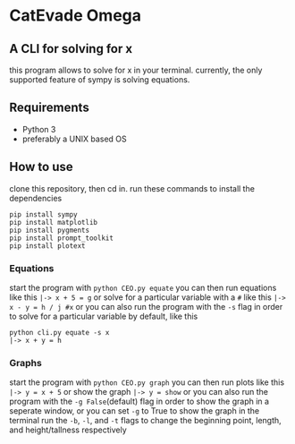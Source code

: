 # CatEvade Omega
## A CLI for solving for x

this program allows to solve for x in your terminal.
currently, the only supported feature of sympy is solving equations.

## Requirements

* Python 3
* preferably a UNIX based OS

## How to use

clone this repository, then cd in.
run these commands to install the dependencies
```
pip install sympy
pip install matplotlib
pip install pygments
pip install prompt_toolkit
pip install plotext
```
### Equations

start the program with `python CEO.py equate`
you can then run equations like this
`|-> x + 5 = g`
or solve for a particular variable with a `#` like this
`|-> x - y = h / j #x`
or you can also run the program with the `-s` flag in order to solve for a particular variable by default, like this
```
python cli.py equate -s x
|-> x + y = h
```
### Graphs
start the program with `python CEO.py graph`
you can then run plots like this
`|-> y = x + 5`
or show the graph
`|-> y = show`
or you can also run the program with the `-g False`(default) flag in order to show the graph in a seperate window, or you can set `-g` to True to show the graph in the terminal
run the `-b`, `-l`, and `-t` flags to change the beginning point, length, and height/tallness respectively
